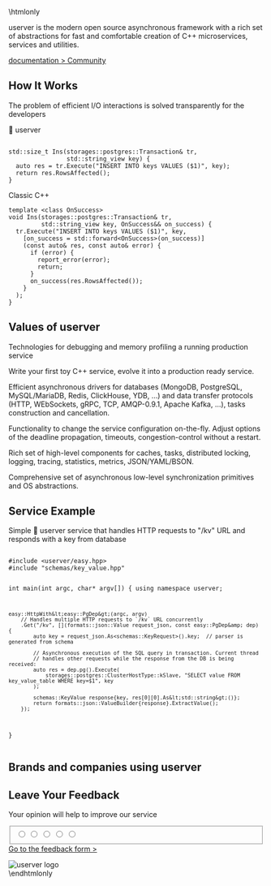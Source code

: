 \htmlonly

<link rel="stylesheet" href="landing.css" />
    <main class="main">
      <section class="section info">
        <div class="info__block container">
          <div class="info__header">
            <div class="info__title"></div>
            <a
              href="de/d6a/md_en_2index.html"
              class="info__logo"
              title="Сlick on me to go to the documentation 😉"
              id="landing_logo_id"
            ></a>
          </div>
          <p class="info__paragraph paragraph mt">
            <span class="userver__title userver__title_p">userver</span> is the
            modern open source asynchronous framework with a rich set of
            abstractions for fast and comfortable creation of C++ microservices,
            services and utilities.
          </p>
          <div class="info__buttons mt">
            <a
              class="button"
              title="Go to the documentation"
              href="de/d6a/md_en_2index.html"
            >
              documentation
            </a>
            <a
              class="button button_outline generic_tg_link"
              title="Go to the userver Telegram"
              href="https://t.me/userver_en"
            >
              > Community
            </a>
          </div>
        </div>
      </section>
      <section class="section how container">
        <h2>How It Works</h2>
        <p class="how__info paragraph">
          The problem of efficient I/O interactions is solved transparently for
          the developers
        </p>
        <div class="how__codeblocks mt">
          <div class="codeblock codeblock_userver">
            <div class="codeblock__header">
              <span class="userver__title">🐙 userver</span>
            </div>
            <pre
              class="codeblock__body"
            ><code>
std::size_t Ins(storages::postgres::Transaction& tr,
                std::string_view key) {
  auto res = tr.Execute("INSERT INTO keys VALUES ($1)", key);
  return res.RowsAffected();
}</code></pre>
          </div>
          <div
            class="codeblock codeblock_overflow codeblock_grey codeblock_cpp"
          >
            <div class="codeblock__header">Classic C++</div>
            <pre class="codeblock__body"><code>template &lt;class OnSuccess&gt;
void Ins(storages::postgres::Transaction& tr,
         std::string_view key, OnSuccess&& on_success) {
  tr.Execute("INSERT INTO keys VALUES ($1)", key,
    [on_success = std::forward&lt;OnSuccess&gt;(on_success)]
    (const auto& res, const auto& error) {
      if (error) {
        report_error(error);
        return;
      }
      on_success(res.RowsAffected());
    }
  );
}</code></pre>
          </div>
        </div>
      </section>
      <section class="section values container">
        <h2>Values of <span class="userver__title">userver</span></h2>
        <div class="values__cards mt">
          <div class="values__card">
            <span class="values__icon thumbnail thumbnail_debugging"></span>
            <p class="values__cardinfo">
              Technologies for debugging and memory profiling a running
              production service
            </p>
          </div>
          <div class="values__card">
            <span class="values__icon thumbnail thumbnail_modern"></span>
            <p class="values__cardinfo">
              Write your first toy C++ service, evolve it into a production
              ready service.
            </p>
          </div>
          <div class="values__card">
            <span class="values__icon thumbnail thumbnail_asynchronous"></span>
            <p class="values__cardinfo">
              Efficient asynchronous drivers for databases (MongoDB, PostgreSQL,
              MySQL/MariaDB, Redis, ClickHouse, YDB, ...) and data
              transfer protocols (HTTP, WEbSockets, gRPC, TCP, AMQP-0.9.1,
              Apache Kafka, ...), tasks construction and cancellation.
            </p>
          </div>
          <div class="values__card">
            <span class="values__icon thumbnail thumbnail_plane"></span>
            <p class="values__cardinfo">
              Functionality to change the service configuration on-the-fly.
              Adjust options of the deadline propagation, timeouts,
              congestion-control without a restart.
            </p>
          </div>
          <div class="values__card">
            <span class="values__icon thumbnail thumbnail_tools"></span>
            <p class="values__cardinfo">
              Rich set of high-level components for caches, tasks, distributed
              locking, logging, tracing, statistics, metrics, JSON/YAML/BSON.
            </p>
          </div>
          <div class="values__card">
            <span class="values__icon thumbnail thumbnail_abstractions"></span>
            <p class="values__cardinfo">
              Comprehensive set of asynchronous low-level synchronization
              primitives and OS abstractions.
            </p>
          </div>
        </div>
      </section>
      <section class="section sample container">
        <h2>Service Example</h2>
        <p class="how__info paragraph">
          Simple 🐙 userver service that handles HTTP requests to "/kv" URL and responds with a key from database
        </p>
          <pre id="intro_sample" style=""><code>
#include &lt;userver/easy.hpp&gt;
#include "schemas/key_value.hpp"

int main(int argc, char* argv[]) {
    using namespace userver;

    easy::HttpWith&lt;easy::PgDep&gt;(argc, argv)
        // Handles multiple HTTP requests to `/kv` URL concurrently
        .Get("/kv", [](formats::json::Value request_json, const easy::PgDep&amp; dep) {
            auto key = request_json.As<schemas::KeyRequest>().key;  // parser is generated from schema

            // Asynchronous execution of the SQL query in transaction. Current thread
            // handles other requests while the response from the DB is being received:
            auto res = dep.pg().Execute(
                storages::postgres::ClusterHostType::kSlave, "SELECT value FROM key_value_table WHERE key=$1", key
            );

            schemas::KeyValue response{key, res[0][0].As&lt;std::string&gt;()};
            return formats::json::ValueBuilder{response}.ExtractValue();
        });
}</code></pre>
      </section>
      <section class="section companies container">
        <h2>
          Brands and companies using <span class="userver__title">userver</span>
        </h2>
        <div class="companies__logos mt">
          <span class="logo logo_uber" title="Uber Russia"></span>
          <span class="logo logo_delivery" title="Delivery club"></span>
          <span class="logo logo_matchmaker" title="Matchmaker"></span>
          <span class="logo logo_yago" title="Yandex Go"></span>
        </div>
      </section>
      <section class="section feedback">
        <div class="feedback__wrapper container">
          <div class="feedback__content">
            <h2>Leave Your Feedback</h2>
            <p class="feedback__info">
              Your opinion will help to improve our service
            </p>
            <form class="feedback__form">
              <fieldset class="feedback__stars">
                <input
                  class="feedback__star"
                  type="radio"
                  name="rating"
                  value="1"
                  aria-label="1 star"
                  required
                />
                <input
                  class="feedback__star"
                  type="radio"
                  name="rating"
                  value="2"
                  aria-label="2 star"
                  required
                />
                <input
                  class="feedback__star"
                  type="radio"
                  name="rating"
                  value="3"
                  aria-label="3 star"
                  required
                />
                <input
                  class="feedback__star"
                  type="radio"
                  name="rating"
                  value="4"
                  aria-label="4 star"
                  required
                />
                <input
                  class="feedback__star"
                  type="radio"
                  name="rating"
                  value="5"
                  aria-label="5 star"
                  required
                />
              </fieldset>
              <a
                href="https://forms.yandex.ru/u/667d482fe010db2f53e00edf/"
                target="_blank"
                class="button feedback__button"
                title="Fill out the feedback form">
                Go to the feedback form >
              </a>
            </form>
          </div>
          <img class="feedback__image" src="feedback.svg" alt="userver logo" />
        </div>
      </section>
    </main>
    <!-- Highlight codeblocks -->
    <script src="highlight.min.js"></script>
    <script>
      document.querySelectorAll(".codeblock__body").forEach((el) => {
        hljs.highlightElement(el);
      });
      document.querySelectorAll("#intro_sample").forEach((el) => {
        hljs.highlightElement(el);
      });
    </script>
    <!-- Hide some blocks on landing page -->
    <script type="text/javascript">
      document.querySelector(".header").style.display = "none";
    </script>
\endhtmlonly
